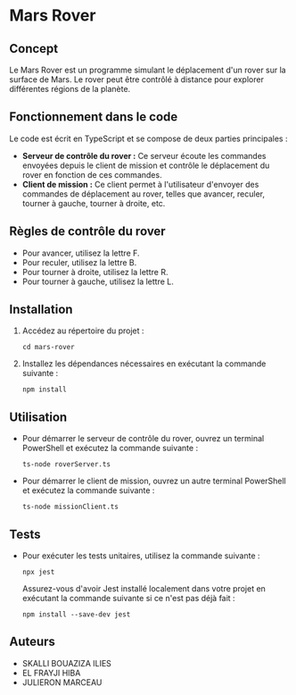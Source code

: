 # Mars Rover

## Concept
Le Mars Rover est un programme simulant le déplacement d'un rover sur la surface de Mars. Le rover peut être contrôlé à distance pour explorer différentes régions de la planète.

## Fonctionnement dans le code
Le code est écrit en TypeScript et se compose de deux parties principales :

- **Serveur de contrôle du rover :** Ce serveur écoute les commandes envoyées depuis le client de mission et contrôle le déplacement du rover en fonction de ces commandes.
- **Client de mission :** Ce client permet à l'utilisateur d'envoyer des commandes de déplacement au rover, telles que avancer, reculer, tourner à gauche, tourner à droite, etc.

## Règles de contrôle du rover
- Pour avancer, utilisez la lettre F.
- Pour reculer, utilisez la lettre B.
- Pour tourner à droite, utilisez la lettre R.
- Pour tourner à gauche, utilisez la lettre L.

## Installation
1. Accédez au répertoire du projet :
   ```
   cd mars-rover
   ```
2. Installez les dépendances nécessaires en exécutant la commande suivante :
   ```
   npm install
   ```

## Utilisation
- Pour démarrer le serveur de contrôle du rover, ouvrez un terminal PowerShell et exécutez la commande suivante :
  ```
  ts-node roverServer.ts
  ```
- Pour démarrer le client de mission, ouvrez un autre terminal PowerShell et exécutez la commande suivante :
  ```
  ts-node missionClient.ts
  ```

## Tests
- Pour exécuter les tests unitaires, utilisez la commande suivante :
  ```
  npx jest
  ```

  Assurez-vous d'avoir Jest installé localement dans votre projet en exécutant la commande suivante si ce n'est pas déjà fait :
  ```
  npm install --save-dev jest
  ```

## Auteurs
- SKALLI BOUAZIZA ILIES
- EL FRAYJI HIBA 
- JULIERON MARCEAU
